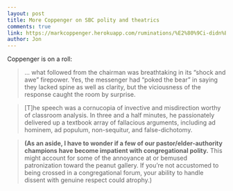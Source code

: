 ```yaml
---
layout: post
title: More Coppenger on SBC polity and theatrics
comments: true
link: https://markcoppenger.herokuapp.com/ruminations/%E2%80%9Ci-didn%E2%80%99t-come-up-from-texas-to-vote-against-god%E2%80%9D
author: Jon
---
```


Coppenger is on a roll: 

> ... what followed from the chairman was breathtaking in its “shock and awe” firepower. Yes, the messenger had “poked the bear” in saying they lacked spine as well as clarity, but the viciousness of the response caught the room by surprise. 

> [T]he speech was a cornucopia of invective and misdirection worthy of classroom analysis. In three and a half minutes, he passionately delivered up a textbook array of fallacious arguments, including ad hominem, ad populum, non-sequitur, and false-dichotomy.

> **(As an aside, I have to wonder if a few of our pastor/elder-authority champions have become impatient with congregational polity.** This might account for some of the annoyance at or bemused patronization toward the peanut gallery. If you’re not accustomed to being crossed in a congregational forum, your ability to handle dissent with genuine respect could atrophy.)